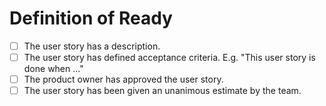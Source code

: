 # Definition of Ready

- [ ] The user story has a description.
- [ ] The user story has defined acceptance criteria. E.g. "This user story is done when ..."
- [ ] The product owner has approved the user story.
- [ ] The user story has been given an unanimous estimate by the team.
